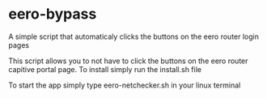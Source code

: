 # eero-bypass
A simple script that automaticaly clicks the buttons on the eero router login pages

This script allows you to not have to click the buttons on the eero router capitive portal page.
To install simply run the install.sh file

To start the app simply type eero-netchecker.sh in your linux terminal

